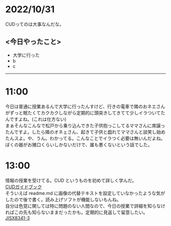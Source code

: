 
2022/10/31
============

CUDってのは大事なんだな。

## <今日やったこと>  
* 大学に行った
* b
* c

---
# 11:00
今日は普通に授業あるんで大学に行ったんすけど、行きの電車で隣のおネエさんがずっと眠たくてカクカクしながら定期的に頭突きしてきてて少しイラついてたんですよね。(これは仕方ない)  
まぁそんなこんなで松戸から乗り込んできた子供抱っこしてるママさんに席譲ったんですよ。したら隣のオネェさん、起きて子供と戯れてママさんと談笑し始めたんスよ。や、うん。わかってる。こんなことでイラつく必要は無いんだよね。  
ぼくの器がお猪口くらいしかないだけで、誰も悪くないという話でした。  

# 13:00
情報の授業を受けてる。CUD というものを初めて詳しく学んだ。  
[CUDガイドブック](http://www2.cudo.jp/wp/wp-content/uploads/2016/07/CUD%E3%82%AC%E3%82%A4%E3%83%89%E3%83%96%E3%83%83%E3%82%AF.pdf)  
そういえば readme.md に画像の代替テキストを設定していなかったような気がしたので後で書く。読み上げソフトが機能しないもんね。  
自分は色覚に関しては特に問題のない人間なので、今日の授業で詳細を知らなければこの先も知らないままだったかも。定期的に見返して留意したい。  
[JISX8341-3](https://waic.jp/docs/jis2016/understanding/201604/)  

